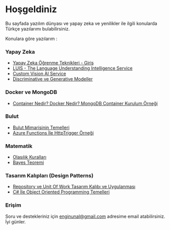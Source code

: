 # Hoşgeldiniz

Bu sayfada yazılım dünyası ve yapay zeka ve yenilikler ile ilgili konularda Türkçe yazılarımı bulabilirsiniz. 


Konulara göre yazılarım :


### Yapay Zeka
* [Yapay Zeka Öğrenme Teknikleri - Giriş](https://enginunal.github.io/YapayZekaOgrenmeTeknikleri)
* [LUIS - The Language Understanding Intelligence Service](https://enginunal.github.io/LUIS)
* [Custom Vision AI Service](https://enginunal.github.io/CustomVisionAI)
* [Discriminative ve Generative Modeller](https://enginunal.github.io/DiscriminativeVeGenerative)


### Docker ve MongoDB
* [Container Nedir? Docker Nedir? MongoDB Container Kurulum Örneği](https://enginunal.github.io/DockerMongoDB)

### Bulut
* [Bulut Mimarisinin Temelleri](https://enginunal.github.io/BulutTemelleri)
* [Azure Functions İle HttpTrigger Örneği](https://enginunal.github.io/AzureFunctionHttpTrigger)


### Matematik
* [Olasılık Kuralları](https://enginunal.github.io/OlasilikKurallari)
* [Bayes Teoremi](https://enginunal.github.io/BayesTeoremi)


### Tasarım Kalıpları (Design Patterns)
* [Repository ve Unit Of Work Tasarım Kalıbı ve Uygulanması](https://enginunal.github.io/RepositoryVeUnitOfWork)  
* [C# İle Object Oriented Programming Temelleri](https://enginunal.github.io/OOPTemelleri)  







  
  
  
### Erişim

Soru ve destekleriniz için enginunal@gmail.com adresime email atabilirsiniz. İyi günler.

